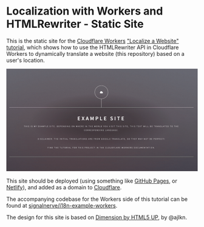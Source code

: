 # Localization with Workers and HTMLRewriter - Static Site

This is the static site for the [Cloudflare Workers](https://workers.cloudflare.com) ["Localize a Website" tutorial](https://developers.cloudflare.com/workers/tutorials/localize-a-website/), which shows how to use the HTMLRewriter API in Cloudflare Workers to dynamically translate a website (this repository) based on a user's location.

![Demo](./images/demo.png)

This site should be deployed (using something like [GitHub Pages](https://github.com/pages), or [Netlify](https://netlify.com)), and added as a domain to [Cloudflare](https://cloudflare.com).

The accompanying codebase for the Workers side of this tutorial can be found at [signalnerve/i18n-example-workers](https://github.com/signalnerve/i18n-example-workers).

The design for this site is based on [Dimension by HTML5 UP](https://html5up.net), by @ajlkn.
